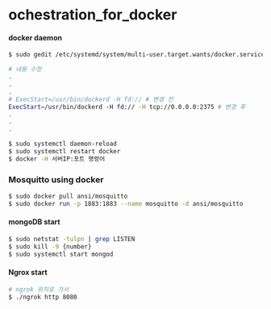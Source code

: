 # ochestration_for_docker

#### docker daemon

```sh
$ sudo gedit /etc/systemd/system/multi-user.target.wants/docker.service

# 내용 수정
.
.
.
# ExecStart=/usr/bin/dockerd -H fd:// # 변경 전
ExecStart=/usr/bin/dockerd -H fd:// -H tcp://0.0.0.0:2375 # 변경 후
.
.
.

$ sudo systemctl daemon-reload
$ sudo systemctl restart docker
$ docker -H 서버IP:포트 명령어
```



### Mosquitto using docker

```sh
$ sudo docker pull ansi/mosquitto
$ sudo docker run -p 1883:1883 --name mosquitto -d ansi/mosquitto
```



#### mongoDB start

```sh
$ sudo netstat -tulpn | grep LISTEN
$ sudo kill -9 {number}
$ sudo systemctl start mongod
```



#### Ngrox start

```sh
# ngrok 위치로 가서
$ ./ngrok http 8080

```

